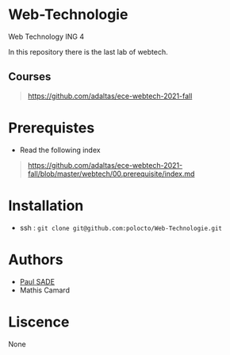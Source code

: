 # Web-Technologie
Web Technology ING 4

In this repository there is the last lab of webtech.

## Courses
> https://github.com/adaltas/ece-webtech-2021-fall

# Prerequistes
- Read the following index
> https://github.com/adaltas/ece-webtech-2021-fall/blob/master/webtech/00.prerequisite/index.md

# Installation

- ssh : `git clone git@github.com:polocto/Web-Technologie.git`

# Authors
- [Paul SADE](mailto:paul.sade@live.fr)
- Mathis Camard

# Liscence
None

